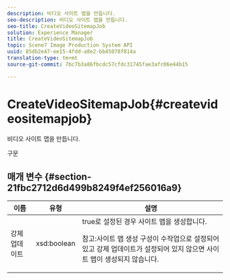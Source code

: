 ```yaml
---
description: 비디오 사이트 맵을 만듭니다.
seo-description: 비디오 사이트 맵을 만듭니다.
seo-title: CreateVideoSitemapJob
solution: Experience Manager
title: CreateVideoSitemapJob
topic: Scene7 Image Production System API
uuid: 85db2e47-ee15-4fdd-a8e2-bb45078f814a
translation-type: tm+mt
source-git-commit: 7bc7b3a86fbcdc57cfdc31745fae3afc06e44b15

---
```



# CreateVideoSitemapJob{#createvideositemapjob}

비디오 사이트 맵을 만듭니다.

구문

## 매개 변수 {#section-21fbc2712d6d499b8249f4ef256016a9}

<table id="table_7B459A9D55CE49A38D8A77CBD229033A"> 
 <thead> 
  <tr> 
   <th colname="col1" class="entry"> 이름 </th> 
   <th colname="col2" class="entry"> 유형 </th> 
   <th colname="col3" class="entry"> 설명 </th> 
  </tr> 
 </thead>
 <tbody> 
  <tr> 
   <td colname="col1"> <span class="codeph"> 강제 <span class="varname"> 업데이트</span></span> </td> 
   <td colname="col2"> <span class="codeph"> xsd:boolean</span> </td> 
   <td colname="col3">true로 설정된 경우 사이트 맵을 <span class="codeph"> 생성합니다</span>. <p><p>참고:사이트 맵 생성 구성이 수작업으로 설정되어 있고 강제 <span class="codeph"> 업데이트가</span> 설정되어 있지 않으면 사이트 맵이 생성되지 않습니다. </p></p></td> 
  </tr> 
 </tbody> 
</table>

